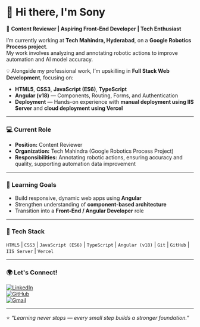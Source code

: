 
<!--
**sonyphoebeb/sonyphoebeb** is a ✨ _special_ ✨ repository because its `README.md` (this file) appears on your GitHub profile.

Here are some ideas to get you started:

- 🔭 I’m currently working on ...
- 🌱 I’m currently learning ...
- 👯 I’m looking to collaborate on ...
- 🤔 I’m looking for help with ...
- 💬 Ask me about ...
- 📫 How to reach me: ...
- 😄 Pronouns: ...
- ⚡ Fun fact: ...
-->

# 👋 Hi there, I'm Sony  

🎯 **Content Reviewer | Aspiring Front-End Developer | Tech Enthusiast**

I’m currently working at **Tech Mahindra, Hyderabad**, on a **Google Robotics Process project**.  
My work involves analyzing and annotating robotic actions to improve automation and AI model accuracy.

💡 Alongside my professional work, I’m upskilling in **Full Stack Web Development**, focusing on:
- **HTML5**, **CSS3**, **JavaScript (ES6)**, **TypeScript**
- **Angular (v18)** — Components, Routing, Forms, and Authentication
- **Deployment** — Hands-on experience with **manual deployment using IIS Server** and **cloud deployment using Vercel**

---

### 💻 Current Role
- **Position:** Content Reviewer  
- **Organization:** Tech Mahindra (Google Robotics Process Project)  
- **Responsibilities:** Annotating robotic actions, ensuring accuracy and quality, supporting automation data improvement  

---

### 🚀 Learning Goals
- Build responsive, dynamic web apps using **Angular**
- Strengthen understanding of **component-based architecture**
- Transition into a **Front-End / Angular Developer** role  

---

### 🧰 Tech Stack
`HTML5` | `CSS3` | `JavaScript (ES6)` | `TypeScript` | `Angular (v18)` | `Git` | `GitHub` | `IIS Server` | `Vercel`

---

### 🌍 Let's Connect!
[![LinkedIn](https://img.shields.io/badge/LinkedIn-blue?logo=linkedin&logoColor=white)](www.linkedin.com/in/sony-phoebe-93a251289)  
[![GitHub](https://img.shields.io/badge/GitHub-black?logo=github&logoColor=white)](https://github.com/sonyphoebeb)  
[![Gmail](https://img.shields.io/badge/Gmail-red?logo=gmail&logoColor=white)](mailto:sonyphoebebaree@gmail.com)

---

⭐ _“Learning never stops — every small step builds a stronger foundation.”_
